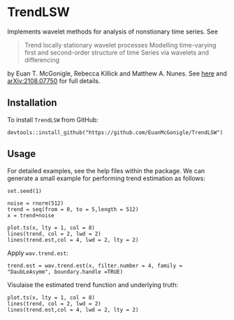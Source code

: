 # TrendLSW

Implements wavelet methods for analysis of nonstionary time series. See 

> Trend locally stationary wavelet processes
> Modelling time-varying first and second-order structure of time Series via wavelets and differencing

by Euan T. McGonigle, Rebecca Killick and Matthew A. Nunes. See [here](https://onlinelibrary.wiley.com/doi/10.1111/jtsa.12643) and [arXiv:2108.07750](https://arxiv.org/abs/2108.07550) for full details.

## Installation

To install `TrendLSW` from GitHub:

```
devtools::install_github("https://github.com/EuanMcGonigle/TrendLSW")
```

## Usage

For detailed examples, see the help files within the package. We can generate a small example for performing trend estimation as follows:

```
set.seed(1)

noise = rnorm(512)
trend = seq(from = 0, to = 5,length = 512)
x = trend+noise

plot.ts(x, lty = 1, col = 8)
lines(trend, col = 2, lwd = 2)
lines(trend.est,col = 4, lwd = 2, lty = 2)
````

Apply `wav.trend.est`:
```
trend.est = wav.trend.est(x, filter.number = 4, family = "DaubLeAsymm", boundary.handle =TRUE)
```

Visulaise the estimated trend function and underlying truth:
```
plot.ts(x, lty = 1, col = 8)
lines(trend, col = 2, lwd = 2)
lines(trend.est,col = 4, lwd = 2, lty = 2)
```


